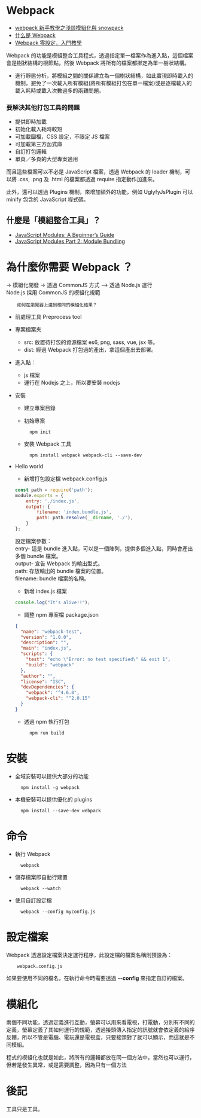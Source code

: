 # Webpack 

 * [webpack 新手教學之淺談模組化與 snowpack](https://blog.techbridge.cc/2020/01/22/webpack-%E6%96%B0%E6%89%8B%E6%95%99%E5%AD%B8%E4%B9%8B%E6%B7%BA%E8%AB%87%E6%A8%A1%E7%B5%84%E5%8C%96%E8%88%87-snowpack/)
* [什么是 Webpack](https://zhaoda.net/webpack-handbook/what-is-webpack.html)
* [Webpack 零設定，入門教學](https://ithelp.ithome.com.tw/articles/10192578)

Webpack 的功能是模組整合工具程式，透過指定單一檔案作為進入點，這個檔案會是樹狀結構的根節點，然後 Webpack 將所有的檔案都挷定為單一樹狀結構。

* 進行靜態分析，將模組之間的關係建立為一個樹狀結構，如此實現即時載入的機制，避免了一次載入所有模組(將所有模組打包在單一檔案)或是逐檔載入的載入耗時或載入次數過多的兩難問題。
### 要解決其他打包工具的問題
* 提供即時加載
* 初始化載入耗時較短
* 可加載圖檔，CSS 設定，不限定 JS 檔案
* 可加載第三方函式庫
* 自訂打包邏輯
* 單頁／多頁的大型專案適用

而且這些檔案可以不必是 JavaScript 檔案，透過 Webpack 的 loader 機制，可以將 .css, .png 及 .html 的檔案都透過 require 指定動作加進來。

此外，還可以透過 Plugins 機制，來增加額外的功能，例如 UglyfyJsPlugin 可以 minify 包含的 JavaScript 程式碼。


## 什麼是「模組整合工具」？
* [JavaScript Modules: A Beginner’s Guide](https://www.freecodecamp.org/news/javascript-modules-a-beginner-s-guide-783f7d7a5fcc/#.jw1txw6uh)
* [JavaScript Modules Part 2: Module Bundling](https://medium.com/free-code-camp/javascript-modules-part-2-module-bundling-5020383cf306#.lfnspler2)


# 為什麼你需要 Webpack ？
-> 模組化開發 -> 透過 CommonJS 方式 --> 透過 Node.js 運行  
Node.js 採用 CommonJS 的模組化規範  

        如何在瀏覽器上達到相同的模組化結果？

* 前處理工具 Preprocess tool 
* 專案檔案夾
    * src: 放置待打包的資源檔案 es6, png, sass, vue, jsx 等。
    * dist: 經過 Webpack 打包過的產出，拿這個產出去部署。
* 進入點：
    * js 檔案
    * 運行在 Nodejs 之上，所以要安裝 nodejs  
* 安裝
    * 建立專案目錄
    * 初始專案  
        
            npm init

    * 安裝 Webpack 工具  

            npm install webpack webpack-cli --save-dev
* Hello world
    * 新增打包設定檔 webpack.config.js

    ```js
    const path = require('path');
    module.exports = {
        entry: './index.js', 
        output: {
            filename: 'index.bundle.js', 
            path: path.resolve(__dirname, './'),
        }
    };
    ```       
    設定檔案參數：     
    entry- 這是 bundle 進入點，可以是一個陣列，提供多個進入點，同時會產出多個 bundle 檔案。  
    output- 宣告 Webpack 的輸出型式。  
        path: 存放輸出的 bundle 檔案的位置。  
        filename: bundle 檔案的名稱。
      
      


    * 新增 index.js 檔案
    ```js
    console.log("It's alive!!");
    ```
    * 調整 npm 專案檔 package.json
    
    ```json
    {
      "name": "webpack-test",
      "version": "1.0.0",
      "description": "",
      "main": "index.js",
      "scripts": {
        "test": "echo \"Error: no test specified\" && exit 1",
        "build": "webpack"
      },
      "author": "",
      "license": "ISC",
      "devDependencies": {
        "webpack": "^4.6.0",
        "webpack-cli": "^2.0.15"
      }
    }
    ```
    * 透過 npm 執行打包  

            npm run build
# 安裝
* 全域安裝可以提供大部分的功能
    
        npm install -g webpack

* 本機安裝可以提供優化的 plugins 

        npm install --save-dev webpack

# 命令
* 執行 Webpack  

        webpack

* 儲存檔案即自動行建置

        webpack --watch

* 使用自訂設定檔

        webpack --config myconfig.js

# 設定檔案
Webpack 透過設定檔案決定運行程序，此設定檔的檔案名稱則預設為：

        webpack.config.js

如果要使用不同的檔名，在執行命令時需要透過 **--config** 來指定自訂的檔案。

# 模組化
兩個不同功能，透過定義進行互動，螢幕可以用來看電視，打電動，分別有不同的定義，螢幕定義了其如何運行的規範，透過接頭傳入指定的訊號就會依定義的給序反饋，所以不管是電腦、電玩還是電視盒，只要接頭對了就可以顯示，而這就是不同模組。

程式的模組化也就是如此，將所有的邏輯都放在同一個方法中，當然也可以運行，但若是發生異常，或是需要調整，因為只有一個方法

# 後記
工具只是工具。


[Webpack]:https://webpack.js.org/